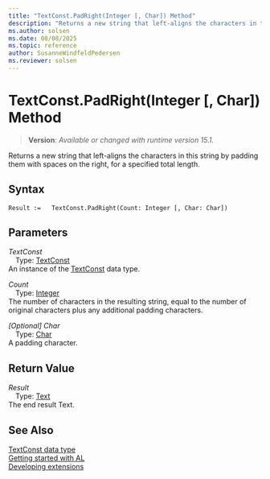 ```yaml
---
title: "TextConst.PadRight(Integer [, Char]) Method"
description: "Returns a new string that left-aligns the characters in this string by padding them with spaces on the right, for a specified total length."
ms.author: solsen
ms.date: 08/08/2025
ms.topic: reference
author: SusanneWindfeldPedersen
ms.reviewer: solsen
---
```

[//]: # (START>DO_NOT_EDIT)
[//]: # (IMPORTANT:Do not edit any of the content between here and the END>DO_NOT_EDIT.)
[//]: # (Any modifications should be made in the .xml files in the ModernDev repo.)
# TextConst.PadRight(Integer [, Char]) Method
> **Version**: _Available or changed with runtime version 15.1._

Returns a new string that left-aligns the characters in this string by padding them with spaces on the right, for a specified total length.


## Syntax
```AL
Result :=   TextConst.PadRight(Count: Integer [, Char: Char])
```
## Parameters
*TextConst*  
&emsp;Type: [TextConst](textconst-data-type.md)  
An instance of the [TextConst](textconst-data-type.md) data type.  

*Count*  
&emsp;Type: [Integer](../integer/integer-data-type.md)  
The number of characters in the resulting string, equal to the number of original characters plus any additional padding characters.  

*[Optional] Char*  
&emsp;Type: [Char](../char/char-data-type.md)  
A padding character.  


## Return Value
*Result*  
&emsp;Type: [Text](../text/text-data-type.md)  
The end result Text.


[//]: # (IMPORTANT: END>DO_NOT_EDIT)
## See Also
[TextConst data type](textconst-data-type.md)  
[Getting started with AL](../../devenv-get-started.md)  
[Developing extensions](../../devenv-dev-overview.md)